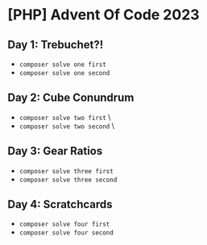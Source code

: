 # [PHP] Advent Of Code 2023

## Day 1: Trebuchet?!
- `composer solve one first`
- `composer solve one second`
## Day 2: Cube Conundrum
- `composer solve two first` \
- `composer solve two second` \
## Day 3: Gear Ratios
- `composer solve three first`
- `composer solve three second`
## Day 4: Scratchcards
- `composer solve four first`
- `composer solve four second`
